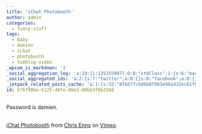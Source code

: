 ```yaml
---
title: 'iChat Photobooth'
author: admin
categories:
  - funny-stuff
tags:
  - baby
  - damien
  - ichat
  - photobooth
  - tumblog-video
_wpcom_is_markdown: '1'
_social_aggregation_log: 'a:19:{i:1351550077;O:8:"stdClass":1:{s:6:"manual";s:0:"";}i:1351553650;O:8:"stdClass":1:{s:6:"manual";s:0:"";}i:1351557550;O:8:"stdClass":1:{s:6:"manual";s:0:"";}i:1351565593;O:8:"stdClass":1:{s:6:"manual";s:0:"";}i:1351580810;O:8:"stdClass":1:{s:6:"manual";s:0:"";}i:1351610880;O:8:"stdClass":1:{s:6:"manual";s:0:"";}i:1351655186;O:8:"stdClass":1:{s:6:"manual";s:0:"";}i:1351743748;O:8:"stdClass":1:{s:6:"manual";s:0:"";}i:1351917061;O:8:"stdClass":1:{s:6:"manual";s:0:"";}i:1371995569;O:8:"stdClass":2:{s:6:"manual";b:0;s:5:"items";a:0:{}}i:1372016195;O:8:"stdClass":2:{s:6:"manual";b:0;s:5:"items";a:0:{}}i:1372032916;O:8:"stdClass":2:{s:6:"manual";b:0;s:5:"items";a:0:{}}i:1372042768;O:8:"stdClass":2:{s:6:"manual";b:0;s:5:"items";a:0:{}}i:1372153458;O:8:"stdClass":2:{s:6:"manual";b:0;s:5:"items";a:0:{}}i:1372308334;O:8:"stdClass":2:{s:6:"manual";b:0;s:5:"items";a:0:{}}i:1372569918;O:8:"stdClass":2:{s:6:"manual";b:0;s:5:"items";a:0:{}}i:1372887169;O:8:"stdClass":2:{s:6:"manual";b:0;s:5:"items";a:0:{}}i:1373058348;O:8:"stdClass":2:{s:6:"manual";b:0;s:5:"items";a:0:{}}i:1373231746;O:8:"stdClass":2:{s:6:"manual";b:0;s:5:"items";a:0:{}}}'
_social_aggregated_ids: 'a:2:{s:7:"twitter";a:0:{}s:8:"facebook";a:0:{}}'
_jetpack_related_posts_cache: 'a:1:{s:32:"8f6677c9d6b0f903e98ad32ec61f8deb";a:2:{s:7:"expires";i:1515548213;s:7:"payload";a:3:{i:0;a:1:{s:2:"id";i:210;}i:1;a:1:{s:2:"id";i:175;}i:2;a:1:{s:2:"id";i:18;}}}}'
id: 576798be-b125-49fe-86e2-00bb3f8b2508
---
```

<p>Password is damien.</p>
<p><object type="application/x-shockwave-flash" width="400" height="300" data="http://vimeo.com/moogaloop.swf?clip_id=377180&amp;server=vimeo.com&amp;fullscreen=1&amp;show_title=1&amp;show_byline=1&amp;show_portrait=0&amp;color=00ADEF"><param name="quality" value="best" /><param name="allowfullscreen" value="true" /><param name="scale" value="showAll" /><param name="movie" value="http://vimeo.com/moogaloop.swf?clip_id=377180&amp;server=vimeo.com&amp;fullscreen=1&amp;show_title=1&amp;show_byline=1&amp;show_portrait=0&amp;color=00ADEF" /></object><br /><a href="http://vimeo.com/377180/l:embed_377180">iChat Photobooth</a> from <a href="http://vimeo.com/ichris76/l:embed_377180">Chris Enns</a> on <a href="http://vimeo.com/l:embed_377180">Vimeo</a>.</p>
